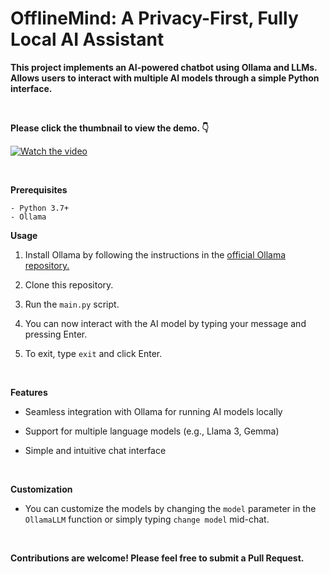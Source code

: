 # OfflineMind: A Privacy-First, Fully Local AI Assistant

**This project implements an AI-powered chatbot using Ollama and LLMs. Allows users to interact with multiple AI models through a simple Python interface.**

<br>

**Please click the thumbnail to view the demo. 👇**

[![Watch the video](assets/demo-new.png)](https://youtu.be/IMejWQyZxvQ)

<br>

**Prerequisites**

    - Python 3.7+
    - Ollama

**Usage**

1. Install Ollama by following the instructions in the <a href= "https://github.com/ollama/ollama" targe= "_blank">official Ollama repository.</a>

2. Clone this repository.

3. Run the `main.py` script.

4. You can now interact with the AI model by typing your message and pressing Enter.

5. To exit, type `exit` and click Enter.

<br>

**Features**

- Seamless integration with Ollama for running AI models locally

- Support for multiple language models (e.g., Llama 3, Gemma)

- Simple and intuitive chat interface

<br>

**Customization**
 
- You can customize the models by changing the `model` parameter in the `OllamaLLM` function or simply typing `change model` mid-chat.

<br>

**Contributions are welcome! Please feel free to submit a Pull Request.**
